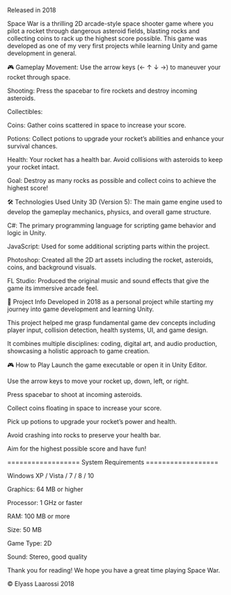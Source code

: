 Released in 2018

Space War is a thrilling 2D arcade-style space shooter game where you pilot a rocket through dangerous asteroid fields, blasting rocks and collecting coins to rack up the highest score possible. This game was developed as one of my very first projects while learning Unity and game development in general.

🎮 Gameplay
Movement: Use the arrow keys (← ↑ ↓ →) to maneuver your rocket through space.

Shooting: Press the spacebar to fire rockets and destroy incoming asteroids.

Collectibles:

Coins: Gather coins scattered in space to increase your score.

Potions: Collect potions to upgrade your rocket’s abilities and enhance your survival chances.

Health: Your rocket has a health bar. Avoid collisions with asteroids to keep your rocket intact.

Goal: Destroy as many rocks as possible and collect coins to achieve the highest score!

🛠️ Technologies Used
Unity 3D (Version 5): The main game engine used to develop the gameplay mechanics, physics, and overall game structure.

C#: The primary programming language for scripting game behavior and logic in Unity.

JavaScript: Used for some additional scripting parts within the project.

Photoshop: Created all the 2D art assets including the rocket, asteroids, coins, and background visuals.

FL Studio: Produced the original music and sound effects that give the game its immersive arcade feel.

📅 Project Info
Developed in 2018 as a personal project while starting my journey into game development and learning Unity.

This project helped me grasp fundamental game dev concepts including player input, collision detection, health systems, UI, and game design.

It combines multiple disciplines: coding, digital art, and audio production, showcasing a holistic approach to game creation.

🎮 How to Play
Launch the game executable or open it in Unity Editor.

Use the arrow keys to move your rocket up, down, left, or right.

Press spacebar to shoot at incoming asteroids.

Collect coins floating in space to increase your score.

Pick up potions to upgrade your rocket’s power and health.

Avoid crashing into rocks to preserve your health bar.

Aim for the highest possible score and have fun!

================== System Requirements ==================

Windows XP / Vista / 7 / 8 / 10

Graphics: 64 MB or higher

Processor: 1 GHz or faster

RAM: 100 MB or more

Size: 50 MB

Game Type: 2D

Sound: Stereo, good quality

Thank you for reading! We hope you have a great time playing Space War.

© Elyass Laarossi 2018

